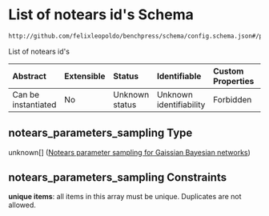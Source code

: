# List of notears id's Schema

```txt
http://github.com/felixleopoldo/benchpress/schema/config.schema.json#/properties/resources/properties/parameters/properties/notears_parameters_sampling
```

List of notears id's

| Abstract            | Extensible | Status         | Identifiable            | Custom Properties | Additional Properties | Access Restrictions | Defined In                                                       |
| :------------------ | :--------- | :------------- | :---------------------- | :---------------- | :-------------------- | :------------------ | :--------------------------------------------------------------- |
| Can be instantiated | No         | Unknown status | Unknown identifiability | Forbidden         | Allowed               | none                | [config.schema.json*](config.schema.json "open original schema") |

## notears_parameters_sampling Type

unknown\[] ([Notears parameter sampling for Gaissian Bayesian networks](config-definitions-notears-parameter-sampling-for-gaissian-bayesian-networks.md))

## notears_parameters_sampling Constraints

**unique items**: all items in this array must be unique. Duplicates are not allowed.
